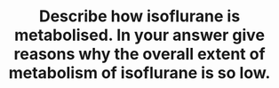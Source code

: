 ---
title: "Describe how isoflurane is metabolised. In your answer give reasons why the overall extent of metabolism of isoflurane is so low."
entityType: SAQ
exam: PEX
college: ANZCA
year: 2005
sitting: B
question: 01
passRate: 44
EC_expectedDomains:
- "Expected in the answer to this question was some description of what isoflurane was."
- "That metabolism occurred in the liver was mentioned by the majority of candidates but fewer went on to describe cytochrome P450 as the predominant mechanism."
- "The breakdown products TFA and fluoride ions were discussed by most but only about half of the candidates mentioned both."
- "Finally most candidates discussed the position, number and inherent stability of the C-F bond as well as the relatively low solubility of isoflurane as being important in its low rate of metabolism."
EC_extraCredit:
- "Better answers mentioned the CYP450 2E1 as being the relevant isoform and the relative significance of kidney CYP450 (vs. methoxyflurane)."
- "Potential end organ toxicity (liver and kidney respectively) and the relevance of this compared to older agents was discussed by a minority of candidates."
- "Very few candidates could describe the breakdown sequence of isoflurane, though this was not required to pass."
- "Only a minority mentioned both factors however."
EC_errorsCommon:
- "A surprisingly wide range of percentage liver metabolism was provided, the most frequent error being 2% when in fact it is only 0.2%."
- "A majority of candidates provided a formula (a few incorrectly) and a minority just a written description."
- "Degradation of isoflurane in soda lime was not considered to be metabolism."
---